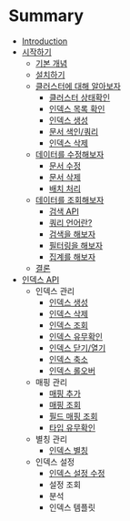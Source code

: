 # Summary

* [Introduction](README.md)
* [시작하기](getting-started.md)
   * [기본 개념](_basic_contcepts.md)
   * [설치하기](_installation.md)
   * [클러스터에 대해 알아보자](_exploring_your_cluster.md)
       * [클러스터 상태확인](_cluster_health.md)
       * [인덱스 목록 확인](_list_all_indices.md)
       * [인덱스 생성](_create_an_index.md)
       * [문서 색인/쿼리](_index_and_query_a_document.md)
       * [인덱스 삭제](_delete_an_index.md)
   * [데이터를 수정해보자](_modifying_your_data.md)
       * [문서 수정](_updating_documents.md)
       * [문서 삭제](_deleting_documents.md)
       * [배치 처리](_batch_processing.md)
   * [데이터를 조회해보자](_exploring_your_data.md)
       * [검색 API](_the_search_api.md)
       * [쿼리 언어란?](_introducing_the_query_language.md)
       * [검색을 해보자](_executing_searches.md)
       * [필터링을 해보자](_executing_filters.md)
       * [집계를 해보자](_executing_aggregations.md)
   * [결론](_conclusion.md)
* [인덱스 API](indices.md)
   * 인덱스 관리
       * [인덱스 생성](indices-create-index.md)
       * [인덱스 삭제](indices-delete-index.md)
       * [인덱스 조회](indices-get-index.md)
       * [인덱스 유무확인](indices-exists.md)
       * [인덱스 닫기/열기](indices-open-close.md)
       * [인덱스 축소](indices-shrink-index.md)
       * [인덱스 롤오버](indices-rollover-index.md)
   * 매핑 관리
       * [매핑 추가](indices-put-mapping.md)
       * [매핑 조회](indices-get-mapping.md)
       * [필드 매핑 조회](indices-get-field-mapping.md)
       * [타입 유무확인](indices-types-exists.md)
   * 별칭 관리
       * [인덱스 별칭](indices-aliases.md)
   * 인덱스 설정
       * [인덱스 설정 수정](indices-update-settings.md)
       * 설정 조회
       * 분석
       * 인덱스 템플릿


